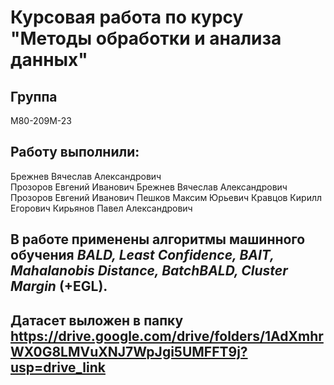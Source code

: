 # Курсовая работа по курсу "Методы обработки и анализа данных"

## Группа     
М80-209М-23 
## Работу выполнили:
Брежнев Вячеслав Александрович        
Прозоров Евгений Иванович
Брежнев Вячеслав Александрович
Прозоров Евгений Иванович
Пешков Максим Юрьевич
Кравцов Кирилл Егорович
Кирьянов Павел Александрович

## В работе применены алгоритмы машинного обучения _BALD, Least Confidence, BAIT, Mahalanobis Distance, BatchBALD, Cluster Margin_ (+EGL).

## Датасет выложен в папку https://drive.google.com/drive/folders/1AdXmhrWX0G8LMVuXNJ7WpJgi5UMFFT9j?usp=drive_link

